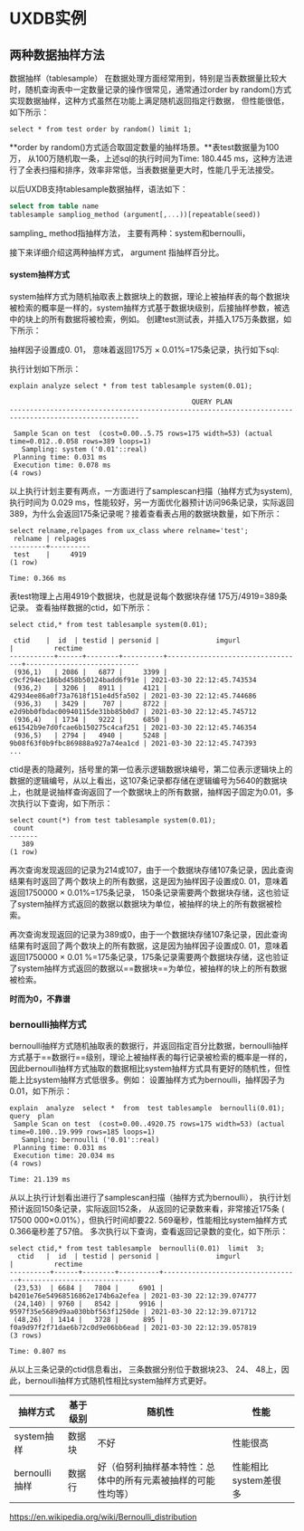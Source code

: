 # UXDB实例

## 两种数据抽样方法

数据抽样（tablesample） 在数据处理方面经常用到，特别是当表数据量比较大时，随机查询表中一定数量记录的操作很常见，通常通过order by random()方式实现数据抽样，这种方式虽然在功能上满足随机返回指定行数据， 但性能很低，如下所示：

```
select * from test order by random() limit 1; 
```

**order by random()方式适合取固定数量的抽样场景。**表test数据量为100万， 从100万随机取一条，上述sql的执行时间为Time: 180.445 ms，这种方法进行了全表扫描和排序，效率非常低，当表数据量更大时，性能几乎无法接受。

以后UXDB支持tablesample数据抽样，语法如下：

```sql
select from table name 
tablesample sampliog_method (argument[,...))[repeatable(seed)) 
```

sampling_ method指抽样方法， 主要有两种：system和bernoulli，

接下来详细介绍这两种抽样方式， argument 指抽样百分比。

#### system抽样方式

system抽样方式为随机抽取表上数据块上的数据，理论上被抽样表的每个数据块被检索的概率是一样的，system抽样方式基于数据块级别，后接抽样参数，被选中的块上的所有数据将被检索，例如。
创建test测试表，并插入175万条数据，如下所示：

抽样因子设置成0. 01， 意味着返回175万 × 0.01%=175条记录，执行如下sql:

执行计划如下所示：

```
explain analyze select * from test tablesample system(0.01); 
```

```
                                             QUERY PLAN
------------------------------------------------------------------------------------------------------

 Sample Scan on test  (cost=0.00..5.75 rows=175 width=53) (actual time=0.012..0.058 rows=389 loops=1)
   Sampling: system ('0.01'::real)
 Planning time: 0.031 ms
 Execution time: 0.078 ms
(4 rows)
```

以上执行计划主要有两点，一方面进行了samplescan扫描（抽样方式为system),执行时间为 0.029 ms，性能较好，另一方面优化器预计访问96条记录，实际返回389，为什么会返回175条记录呢？接着查看表占用的数据块数量，如下所示：

```
select relname,relpages from ux_class where relname='test'; 
 relname | relpages 
---------+----------
 test    |     4919
(1 row)

Time: 0.366 ms
```

表test物理上占用4919个数据块，也就是说每个数据块存储 175万/4919=389条记录。
查看抽样数据的ctid，如下所示：

```
select ctid,* from test tablesample system(0.01); 
```

```
 ctid    |  id  | testid | personid |              imgurl              |          rectime           
-----------+------+--------+----------+----------------------------------+----------------------------
 (936,1)   | 2086 |   6877 |     3399 | c9cf294ec186bd458b50124badd6f91e | 2021-03-30 22:12:45.743534
 (936,2)   | 3206 |   8911 |     4121 | 42934ee86a0f73a7618f151e4d5fa502 | 2021-03-30 22:12:45.744686
 (936,3)   | 3429 |    707 |     8722 | e2d9bb0fbdac00940115de31bb85b0d7 | 2021-03-30 22:12:45.745712
 (936,4)   | 1734 |   9222 |     6850 | e61542b9e7d0fcae6b150275c4caf251 | 2021-03-30 22:12:45.746354
 (936,5)   | 2794 |   4940 |     5248 | 9b08f63f0b9fbc869888a927a74ea1cd | 2021-03-30 22:12:45.747393
...
```

ctid是表的隐藏列，括号里的第一位表示逻辑数据块编号，第二位表示逻辑块上的数据的逻辑编号，从以上看出，这107条记录都存储在逻辑编号为5640的数据块上，也就是说抽样查询返回了一个数据块上的所有数据，抽样因子固定为0.01，多次执行以下查询，如下所示：

```
select count(*) from test tablesample system(0.01); 
 count 
-------
   389
(1 row)
```

再次查询发现返回的记录为214或107，由于一个数据块存储107条记录，因此查询结果有时返回了两个数块上的所有数据，这是因为抽样因子设置成0. 01，意味着返回1750000 × 0.01%=175条记录， 150条记录需要两个数据块存储，这也验证了system抽样方式返回的数据以数据块为单位，被抽样的块上的所有数据被检索。

再次查询发现返回的记录为389或0，由于一个数据块存储107条记录，因此查询结果有时返回了两个数块上的所有数据，这是因为抽样因子设置成0. 01，意味着返回1750000 × 0.01 %=175条记录，175条记录需要两个数据块存储，这也验证了system抽样方式返回的数据以==数据块==为单位，被抽样的块上的所有数据被检索。

**时而为0，不靠谱**



### bernoulli抽样方式

bernoulli抽样方式随机抽取表的数据行，并返回指定百分比数据，bernoulli抽样方式基于==数据行==级别，理论上被抽样表的每行记录被检索的概率是一样的，因此bernoulli抽样方式抽取的数据相比system抽样方式具有更好的随机性，但性能上比system抽样方式低很多。例如：
设置抽样方式为bernoulli，抽样因子为0.01，如下所示：

```
explain  analyze  select *  from  test tablesample  bernoulli(0.01); 
query  plan 
 Sample Scan on test  (cost=0.00..4920.75 rows=175 width=53) (actual time=0.100..19.999 rows=185 loops=1)
   Sampling: bernoulli ('0.01'::real)
 Planning time: 0.031 ms
 Execution time: 20.034 ms
(4 rows)

Time: 21.139 ms
```

从以上执行计划看出进行了samplescan扫描（抽样方式为bernoulli）， 执行计划预计返回150条记录，实际返回152条， 从返回的记录数来看，非常接近175条
(  17500 000×0.01%），但执行时间却要22. 569毫秒，性能相比system抽样方式0.366毫秒差了57倍。
多次执行以下查询，查看返回记录数的变化，如下所示：

```
select ctid,* from test tablesample  bernoulli(0.01)  limit  3; 
  ctid   |  id  | testid | personid |              imgurl              |          rectime           
----------+------+--------+----------+----------------------------------+----------------------------
 (23,53)  | 6684 |   7804 |     6901 | b4201e76e54968516862e174b6a2efea | 2021-03-30 22:12:39.074777
 (24,140) | 9760 |   8542 |     9916 | 9597f35e5689d9aa030bbf563f1250de | 2021-03-30 22:12:39.071712
 (48,26)  | 1414 |   3728 |      895 | f0a9d97f2f71dae6b72c0d9e06bb6ead | 2021-03-30 22:12:39.057819
(3 rows)

Time: 0.807 ms
```

从以上三条记录的ctid信息看出， 三条数据分别位于数据块23、 24、 48上，因此，bernoulli抽样方式随机性相比system抽样方式更好。



| 抽样方式      | 基于级别 | 随机性                                                       | 性能                 |
| ------------- | -------- | ------------------------------------------------------------ | -------------------- |
| system抽样    | 数据块   | 不好                                                         | 性能很高             |
| bernoulli抽样 | 数据行   | 好（伯努利抽样基本特性：总体中的所有元素被抽样的可能性均等） | 性能相比system差很多 |

https://en.wikipedia.org/wiki/Bernoulli_distribution